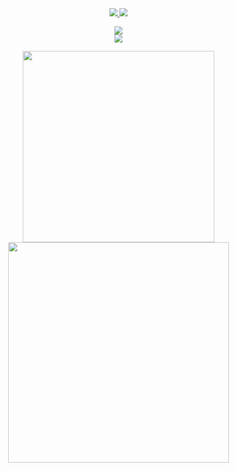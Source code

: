 <div align="center">
  <a href="https://github.com/therazor113/Forklift-Next">
    <img src="https://github-readme-stats.vercel.app/api/pin/?username=therazor113&repo=Forklift-Next&theme=tokyonight&hide_border=true" />
  </a>
  <a href="https://github.com/therazor113/Shopping-Vue">
    <img src="https://github-readme-stats.vercel.app/api/pin/?username=therazor113&repo=Shopping-Vue&theme=tokyonight&hide_border=true" />
  </a>
</div>
<br>
<div align="center">
  <img src="https://activity-graph.herokuapp.com/graph?username=therazor113&theme=react-dark&hide_border=true" />
</div>
<div align="center">
  <a href="https://github.com/therazor113">
    <img src="https://github-readme-stats.vercel.app/api/top-langs/?username=therazor113&layout=compact&theme=tokyonight&hide_border=true" />
  </a>
</div>
<br>
<div align="center">
  <img width="380" src="https://github-readme-streak-stats.herokuapp.com/?user=therazor113&theme=tokyonight&hide_border=true" />
  <img width="437.5" src="https://github-readme-stats.vercel.app/api?username=therazor113&hide=contribs&show_icons=true&theme=tokyonight&border&hide_border=true" />
</div>
